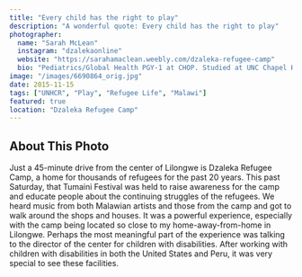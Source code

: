 ```yaml
---
title: "Every child has the right to play"
description: "A wonderful quote: Every child has the right to play"
photographer:
  name: "Sarah McLean"
  instagram: "dzalekaonline"
  website: "https://sarahamaclean.weebly.com/dzaleka-refugee-camp"
  bio: "Pediatrics/Global Health PGY-1 at CHOP. Studied at UNC Chapel Hill, with experiences in Chile, Peru, and Malawi. Passionate about public health, asylum seeker advocacy, and child mental health. Loves hiking, cross-stitching, thrift shopping, and traveling."
image: "/images/6690864_orig.jpg"
date: 2015-11-15
tags: ["UNHCR", "Play", "Refugee Life", "Malawi"]
featured: true
location: "Dzaleka Refugee Camp"
---
```


## About This Photo

Just a 45-minute drive from the center of Lilongwe is Dzaleka Refugee Camp, a home for thousands of refugees for the past 20 years. This past Saturday, that Tumaini Festival was held to raise awareness for the camp and educate people about the continuing struggles of the refugees. We heard music from both Malawian artists and those from the camp and got to walk around the shops and houses. It was a powerful experience, especially with the camp being located so close to my home-away-from-home in Lilongwe. Perhaps the most meaningful part of the experience was talking to the director of the center for children with disabilities. After working with children with disabilities in both the United States and Peru, it was very special to see these facilities. 

